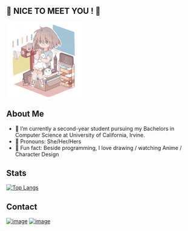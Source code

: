 ## 🦆 NICE TO MEET YOU ! 🦆
<img align="center" width="200" height="200" src="https://github.com/HazelYuAhiru/HazelYuAhiru/blob/7d06ab4e984dd2617ff483c4e0b57646ebcd1205/pfp.jpg">

## About Me
+ 📖 I’m currently a second-year student pursuing my Bachelors in Computer Science at University of California, Irvine.
+ 🦆 Pronouns: She/Her/Hers
+ 🎨 Fun fact: Beside programming, I love drawing / watching Anime / Character Design

## Stats
[![Top Langs](https://github-readme-stats.vercel.app/api/top-langs/?username=HazelYuAhiru&layout=compact)](https://github.com/HazelYuAhiru/github-readme-stats)

## Contact
[![image](https://img.shields.io/badge/Gmail-D14836?style=for-the-badge&logo=gmail&logoColor=white)](mailto:hazelyumyk@gmail.com)
[![image](https://img.shields.io/badge/LinkedIn-0077B5?style=for-the-badge&logo=linkedin&logoColor=white)](https://www.linkedin.com/in/yihong-yu-ba62ab258/)
